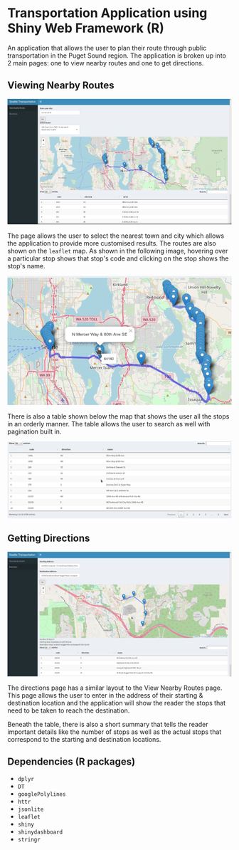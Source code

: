 # Transportation Application using Shiny Web Framework (R)

An application that allows the user to plan
their route through public transportation
in the Puget Sound region. The application is
broken up into 2 main pages: one to view nearby
routes and one to get directions.

## Viewing Nearby Routes

![View Nearby Routes Page](https://github.com/SunnySoldier357/ShinyTransportationApp/blob/master/Images/nearby-routes.png)

The page allows the user to select the nearest
town and city which allows the application
to provide more customised results. The routes
are also shown on the `leaflet` map. As shown in the following image, hovering over a
particular stop shows that stop's code and
clicking on the stop shows the stop's name.

![Leaflet Map Effects](https://github.com/SunnySoldier357/ShinyTransportationApp/blob/master/Images/leaflet-map-effects.png)

There is also a table shown below the map that
shows the user all the stops in an orderly
manner. The table allows the user to search as
well with pagination built in.

![Stops table](https://github.com/SunnySoldier357/ShinyTransportationApp/blob/master/Images/stops-table.png)

## Getting Directions

![Directions Page](https://github.com/SunnySoldier357/ShinyTransportationApp/blob/master/Images/directions.png)

The directions page has a similar layout to the
View Nearby Routes page. This page allows the
user to enter in the address of their starting
& destination location and the application will
show the reader the stops that need to be taken
to reach the destination.

Beneath the table, there is also a short summary
that tells the reader important details like the
number of stops as well as the actual stops that
correspond to the starting and destination
locations.

## Dependencies (R packages)

- `dplyr`
- `DT`
- `googlePolylines`
- `httr`
- `jsonlite`
- `leaflet`
- `shiny`
- `shinydashboard`
- `stringr`
